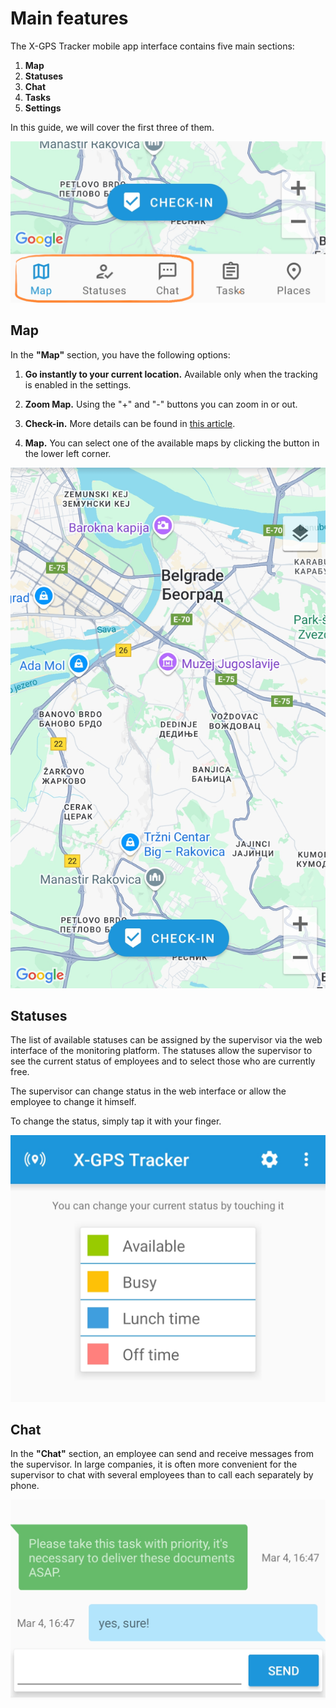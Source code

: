# Main features

The X-GPS Tracker mobile app interface contains five main sections:

1. **Map**
2. **Statuses**
3. **Chat**
4. **Tasks**
5. **Settings**

In this guide, we will cover the first three of them.

![image-20250304-162547.png](attachments/image-20250304-162547.png)

## Map

In the **"Map"** section, you have the following options:

1. **Go instantly to your current location.** Available only when the tracking is enabled in the settings.

2. **Zoom Map.** Using the "+" and "-" buttons you can zoom in or out.

3. **Check-in.** More details can be found in [this article](https://navixy.com/docs/user/mobile-view/x-gps-tracker/check-ins/?simple-theme-css=simple&cacsp_bypass=true).

4. **Map.** You can select one of the available maps by clicking the button in the lower left corner.

![image-20250304-162733.png](attachments/image-20250304-162733.png)

## Statuses

The list of available statuses can be assigned by the supervisor via the web interface of the monitoring platform. The statuses allow the supervisor to see the current status of employees and to select those who are currently free.

The supervisor can change status in the web interface or allow the employee to change it himself.

To change the status, simply tap it with your finger.

![image-20250304-163308.png](attachments/image-20250304-163308.png)

## Chat

In the **"Chat"** section, an employee can send and receive messages from the supervisor. In large companies, it is often more convenient for the supervisor to chat with several employees than to call each separately by phone.

![image-20250304-163401.png](attachments/image-20250304-163401.png)